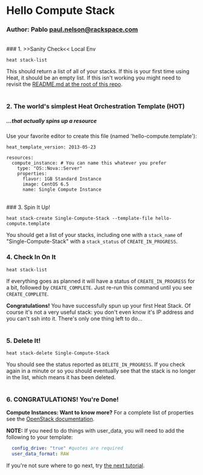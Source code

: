# Hello Compute Stack
### Author: Pablo <paul.nelson@rackspace.com>
</br>
### 1. >>Sanity Check<< Local Env

```shell
heat stack-list
```

This should return a list of all of your stacks. If this is your first time using Heat, it should be an empty list. If this isn't working you might need to revisit the [README.md at the root of this repo](/).
</br>
</br>
### 2. The world's simplest Heat Orchestration Template (HOT)
##### _...that actually spins up a resource_

Use your favorite editor to create this file (named 'hello-compute.template'):

```shell
heat_template_version: 2013-05-23

resources:
  compute_instance: # You can name this whatever you prefer
    type: "OS::Nova::Server"
    properties:
      flavor: 1GB Standard Instance
      image: CentOS 6.5
      name: Single Compute Instance
```
</br>
### 3. Spin It Up!

```shell
heat stack-create Single-Compute-Stack --template-file hello-compute.template
```

You should get a list of your stacks, including one with a `stack_name` of "Single-Compute-Stack" with a `stack_status` of `CREATE_IN_PROGRESS`.
</br>
### 4. Check In On It

```shell
heat stack-list
```

If everything goes as planned it will have a status of `CREATE_IN_PROGRESS` for a bit, followed by `CREATE_COMPLETE`. Just re-run this command until you see `CREATE_COMPLETE`.

__Congratulations!__ You have successfully spun up your first Heat Stack. Of course it's not a very useful stack: you don't even know it's IP address and you can't ssh into it. There's only one thing left to do...
</br>
</br>
### 5. Delete It!

```shell
heat stack-delete Single-Compute-Stack
```

You should see the status reported as `DELETE_IN_PROGRESS`. If you check again in a minute or so you should eventually see that the stack is no longer in the list, which means it has been deleted.
</br>
</br>
### 6. CONGRATULATIONS! You're Done!

__Compute Instances: Want to know more?__ For a complete list of properties see the <a href="http://docs.openstack.org/developer/heat/template_guide/openstack.html#OS::Nova::Server" target="_blank">OpenStack documentation</a>.

__NOTE:__ If you need to do things with user_data, you will need to add the following to your template:

```yaml
  config_drive: "true" #quotes are required
  user_data_format: RAW
```

If you're not sure where to go next, try [the next tutorial](/102.Hello-CloudLB).
